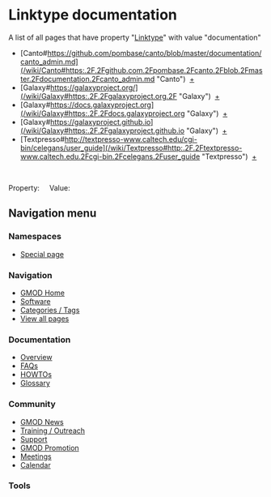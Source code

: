 



<span id="top"></span>




# <span dir="auto">Linktype documentation</span>






A list of all pages that have property
"[Linktype](/wiki/Property%3ALinktype "Property%3ALinktype")" with value
"documentation"  

- [Canto#https://github.com/pombase/canto/blob/master/documentation/canto_admin.md](/wiki/Canto#https:.2F.2Fgithub.com.2Fpombase.2Fcanto.2Fblob.2Fmaster.2Fdocumentation.2Fcanto_admin.md "Canto")  <span class="smwbrowse">[+](/wiki/Special%3ABrowse/Canto-23https%3A-2F-2Fgithub.com-2Fpombase-2Fcanto-2Fblob-2Fmaster-2Fdocumentation-2Fcanto_admin.md "Special%3ABrowse/Canto-23https%3A-2F-2Fgithub.com-2Fpombase-2Fcanto-2Fblob-2Fmaster-2Fdocumentation-2Fcanto admin.md")</span>
- [Galaxy#https://galaxyproject.org/](/wiki/Galaxy#https:.2F.2Fgalaxyproject.org.2F "Galaxy")  <span class="smwbrowse">[+](/wiki/Special%3ABrowse/Galaxy-23https%3A-2F-2Fgalaxyproject.org-2F "Special%3ABrowse/Galaxy-23https%3A-2F-2Fgalaxyproject.org-2F")</span>
- [Galaxy#https://docs.galaxyproject.org](/wiki/Galaxy#https:.2F.2Fdocs.galaxyproject.org "Galaxy")  <span class="smwbrowse">[+](/wiki/Special%3ABrowse/Galaxy-23https%3A-2F-2Fdocs.galaxyproject.org "Special%3ABrowse/Galaxy-23https%3A-2F-2Fdocs.galaxyproject.org")</span>
- [Galaxy#https://galaxyproject.github.io](/wiki/Galaxy#https:.2F.2Fgalaxyproject.github.io "Galaxy")  <span class="smwbrowse">[+](/wiki/Special%3ABrowse/Galaxy-23https%3A-2F-2Fgalaxyproject.github.io "Special%3ABrowse/Galaxy-23https%3A-2F-2Fgalaxyproject.github.io")</span>
- [Textpresso#http://textpresso-www.caltech.edu/cgi-bin/celegans/user_guide](/wiki/Textpresso#http:.2F.2Ftextpresso-www.caltech.edu.2Fcgi-bin.2Fcelegans.2Fuser_guide "Textpresso")  <span class="smwbrowse">[+](/wiki/Special%3ABrowse/Textpresso-23http%3A-2F-2Ftextpresso-2Dwww.caltech.edu-2Fcgi-2Dbin-2Fcelegans-2Fuser_guide "Special%3ABrowse/Textpresso-23http:-2F-2Ftextpresso-2Dwww.caltech.edu-2Fcgi-2Dbin-2Fcelegans-2Fuser guide")</span>

 

Property:     Value:








## Navigation menu



### Namespaces

- <span id="ca-nstab-special">[Special
  page](/wiki/Special%3ASearchByProperty/Linktype/documentation "This is a special page, you cannot edit the page itself")</span>






### Navigation



- <span id="n-GMOD-Home">[GMOD Home](/wiki/Main_Page)</span>
- <span id="n-Software">[Software](/wiki/GMOD_Components)</span>
- <span id="n-Categories-.2F-Tags">[Categories /
  Tags](/wiki/Categories)</span>
- <span id="n-View-all-pages">[View all
  pages](/wiki/Special:AllPages)</span>




### Documentation



- <span id="n-Overview">[Overview](/wiki/Overview)</span>
- <span id="n-FAQs">[FAQs](/wiki/Category%3AFAQ)</span>
- <span id="n-HOWTOs">[HOWTOs](/wiki/Category%3AHOWTO)</span>
- <span id="n-Glossary">[Glossary](/wiki/Glossary)</span>




### Community



- <span id="n-GMOD-News">[GMOD News](/wiki/GMOD_News)</span>
- <span id="n-Training-.2F-Outreach">[Training /
  Outreach](/wiki/Training_and_Outreach)</span>
- <span id="n-Support">[Support](/wiki/Support)</span>
- <span id="n-GMOD-Promotion">[GMOD
  Promotion](/wiki/GMOD_Promotion)</span>
- <span id="n-Meetings">[Meetings](/wiki/Meetings)</span>
- <span id="n-Calendar">[Calendar](/wiki/Calendar)</span>




### Tools












<!-- -->




